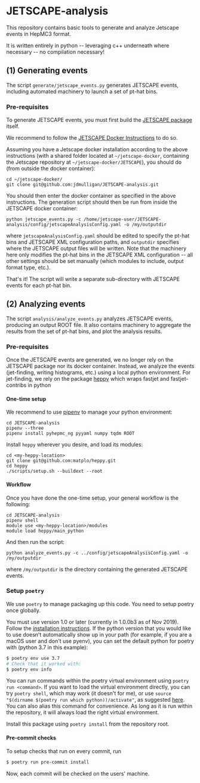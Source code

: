 # JETSCAPE-analysis

This repository contains basic tools to generate and analyze Jetscape events in HepMC3 format.

It is written entirely in python -- leveraging c++ underneath where necessary -- no compilation necessary!

## (1) Generating events

The script `generate/jetscape_events.py` generates JETSCAPE events, including automated machinery to
launch a set of pt-hat bins.

### Pre-requisites

To generate JETSCAPE events, you must first build the [JETSCAPE package](https://github.com/JETSCAPE/JETSCAPE) itself.

We recommend to follow the [JETSCAPE Docker
Instructions](https://github.com/JETSCAPE/JETSCAPE/tree/master/docker) to do so.

Assuming you have a Jetscape docker installation according to the above instructions
(with a shared folder located at `~/jetscape-docker`, containing the Jetscape repository at `~/jetscape-docker/JETSCAPE`),
you should do (from outside the docker container):

```
cd ~/jetscape-docker/
git clone git@github.com:jdmulligan/JETSCAPE-analysis.git
```

You should then enter the docker container as specified in the above instructions.
The generation script should then be run from inside the JETSCAPE docker container:

```
python jetscape_events.py -c /home/jetscape-user/JETSCAPE-analysis/config/jetscapeAnalysisConfig.yaml -o /my/outputdir
```

where `jetscapeAnalysisConfig.yaml` should be edited to specify the pt-hat bins and JETSCAPE XML configuration paths,
and `outputdir` specifies where the JETSCAPE output files will be written.
Note that the machinery here only modifies the pt-hat bins in the JETSCAPE XML configuration -- all other settings should
be set manually (which modules to include, output format type, etc.).

That's it! The script will write a separate sub-directory with JETSCAPE events for each pt-hat bin.

## (2) Analyzing events

The script `analysis/analyze_events.py` analyzes JETSCAPE events, producing an output ROOT file.
It also contains machinery to aggregate the results from the set of pt-hat bins, and plot the analysis results.

### Pre-requisites

Once the JETSCAPE events are generated, we no longer rely on the JETSCAPE package nor its docker container.
Instead, we analyze the events (jet-finding, writing histograms, etc.) using a local python environment.
For jet-finding, we rely on the package [heppy](https://github.com/matplo/heppy) which wraps fastjet and fastjet-contribs in python

#### One-time setup

We recommend to use [pipenv](https://github.com/pypa/pipenv) to manage your python environment:

```
cd JETSCAPE-analysis
pipenv --three
pipenv install pyhepmc_ng pyyaml numpy tqdm ROOT
```

Install `heppy` wherever you desire, and load its modules:

```
cd <my-heppy-location>
git clone git@github.com:matplo/heppy.git
cd heppy
./scripts/setup.sh --buildext --root
```

#### Workflow


Once you have done the one-time setup, your general workflow is the following:

```
cd JETSCAPE-analysis
pipenv shell
module use <my-heppy-location>/modules
module load heppy/main_python
```

And then run the script:

```
python analyze_events.py -c ../config/jetscapeAnalysisConfig.yaml -o /my/outputdir
```

where `/my/outputdir` is the directory containing the generated JETSCAPE events.



### Setup `poetry`

We use `poetry` to manage packaging up this code. You need to setup poetry once globally.

You must use version 1.0 or later (currently in 1.0.0b3 as of Nov 2019). Follow the [installation
instructions](https://poetry.eustace.io/docs/#installation). If the python version that you would like to use
doesn't automatically show up in your path (for example, if you are a macOS user and don't use pyenv), you can
set the default python for poetry with (python 3.7 in this example):

```bash
$ poetry env use 3.7
# Check that it worked with:
$ poetry env info
```

You can run commands within the poetry virtual environment using `poetry run <command>`. If you want to load
the virtual environment directly, you can try `poetry shell`, which may work (it doesn't for me), or use
`source "$(dirname $(poetry run which python))/activate"`, as suggested
[here](https://github.com/sdispater/poetry/issues/571#issuecomment-443595960). You can also alias this command
for convenience. As long as it is run within the repository, it will always load the right virtual
environment.

Install this package using `poetry install` from the repository root.

#### Pre-commit checks

To setup checks that run on every commit, run

```bash
$ poetry run pre-commit install
```

Now, each commit will be checked on the users' machine.
